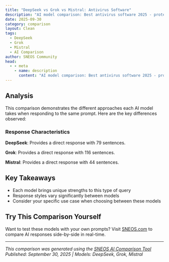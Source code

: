 ```yaml
---
title: "DeepSeek vs Grok vs Mistral: Antivirus Software"
description: "AI model comparison: Best antivirus software 2025 - protect devices from malware..."
date: 2025-09-30
category: comparison
layout: Clean
tags:
  - DeepSeek
  - Grok
  - Mistral
  - AI Comparison
author: SNEOS Community
head:
  - - meta
    - name: description
      content: "AI model comparison: Best antivirus software 2025 - protect devices from malware..."
---
```


<ChatComparison
  title="DeepSeek vs Grok vs Mistral: Antivirus Software"
  prompt="Best antivirus software 2025 - protect devices from malware"
  :responses='{
    "DeepSeek": "Of course. Here is a comprehensive guide to the best antivirus software for 2025, designed to help you protect your devices from malware and other cyber threats.\n\nThe cybersecurity landscape in 2025 is more complex than ever. \u0022Antivirus\u0022 is now just one feature of a broader **Internet Security Suite** that includes ransomware protection, firewalls, VPNs, password managers, and parental controls.\n\n### Quick Summary: Top Picks for 2025\n\n| Category | Best For | Our Top Pick | Key Reason |\n| :--- | :--- | :--- | :--- |\n| **\uD83C\uDFC6 Overall Best** | Most Users | **Bitdefender Total Security** | Flawless malware detection, lightweight performance, and a rich feature set. |\n| **\uD83E\uDD48 Premium Choice** | Maximum Features | **Kaspersky Premium** | Unbeatable protection engine with an all-in-one suite of premium tools. |\n| **\uD83D\uDCB0 Best Value** | Budget-Conscious Users | **Norton 360 Deluxe** | Excellent protection and a ton of valuable features for a very competitive price. |\n| **\uD83C\uDF4E Mac Users** | Apple Ecosystem | **Intego Mac Premium Bundle** | Mac-specific focus with robust malware cleanup and useful utility tools. |\n| **\uD83D\uDCF1 Mobile Focus** | Android \u0026 iOS | **ESET Mobile Security** | Lightweight, powerful, and packed with mobile-specific security features. |\n| **\uD83D\uDEE1\uFE0F Lightweight Option** | Performance-First | **ESET Smart Security Premium** | Extremely low system impact without compromising on security. |\n| **\uD83C\uDFAF Free Antivirus** | Basic Protection | **Avast One Essential / Bitdefender Antivirus Free** | Solid core protection for zero cost. |\n\n---\n\n### In-Depth Reviews of the Best Antivirus Software for 2025\n\n#### 1. Bitdefender Total Security: The All-Round Champion\nBitdefender consistently tops independent lab tests for its near-perfect malware detection rates.\n\n*   **Pros:**\n    *   **Top-Tier Protection:** Uses advanced behavioral analysis to stop never-before-seen threats (zero-day attacks).\n    *   **Lightweight:** Runs quietly in the background without slowing down your device.\n    *   **Feature-Rich:** Includes a secure browser for online banking, a VPN (with data limit), password manager, and parental controls.\n    *   **Multi-Platform:** One subscription covers Windows, macOS, Android, and iOS.\n*   **Cons:**\n    *   The full-featured VPN is limited to 200MB/day per device on most plans.\n*   **Verdict:** The best balance of powerful protection, performance, and features for most households.\n\n#### 2. Kaspersky Premium: The Power User\u0027s Choice\nKaspersky is a technical powerhouse with one of the most respected security engines in the world.\n\n*   **Pros:**\n    *   **Elite Detection Engine:** Arguably the best at rooting out complex and stealthy malware.\n    *   **Comprehensive Suite:** Includes an unlimited-data VPN, advanced payment protection, and a performance optimizer.\n    *   **Excellent Privacy Tools:** Robust webcam and microphone protection.\n*   **Cons:**\n    *   Some users may have privacy concerns due to the company\u0027s Russian origins (though user data is stored in Switzerland).\n    *   Can be more expensive than competitors.\n*   **Verdict:** If your primary concern is maximum, uncompromising security and you want a full suite of premium tools, Kaspersky is unmatched.\n\n#### 3. Norton 360 Deluxe: The Best Value Package\nNorton bundles strong antivirus protection with a wealth of practical features, making its mid-tier plans incredibly cost-effective.\n\n*   **Pros:**\n    *   **Excellent Value:** Often priced aggressively and includes a generous VPN (no daily data cap), password manager, and dark web monitoring.\n    *   **Strong Protection:** Reliably scores 100% in malware detection tests.\n    *   **Cloud Backup:** Includes up to 50GB of cloud storage for your important files.\n*   **Cons:**\n    *   Can be more noticeable on system resources during full scans compared to Bitdefender or ESET.\n    *   Upselling within the interface can be persistent.\n*   **Verdict:** The best choice for getting the most features for your money without sacrificing security quality.\n\n#### 4. Intego Mac Premium Bundle: The Mac Specialist\nWhile Macs are generally more secure, they are not immune. Intego focuses exclusively on the Apple ecosystem.\n\n*   **Pros:**\n    *   **Mac-Native:** Designed from the ground up for macOS, with a familiar Mac interface.\n    *   **Effective Malware Cleanup:** Particularly good at removing adware and PUPs (Potentially Unwanted Programs) that other suites miss.\n    *   **Useful Utilities:** Includes network protection and disk cleanup tools.\n*   **Cons:**\n    *   Lacks the breadth of features (e.g., full VPN, password manager) of cross-platform suites.\n    *   Not necessary for the most basic-minded Mac user.\n*   **Verdict:** The undisputed best antivirus for users who want serious, dedicated protection for their Mac.\n\n#### 5. ESET Smart Security Premium: The Lightweight Performer\nESET is renowned for its \u0022set it and forget it\u0022 approach, offering robust protection with minimal system impact.\n\n*   **Pros:**\n    *   **Extremely Lightweight:** You will barely notice it\u0027s running, perfect for gaming or older hardware.\n    *   **Strong Security:** Uses multiple layers of detection, including a powerful network attack blocker.\n    *   **Clean \u0026 Simple Interface:** No bloat or distracting ads.\n*   **Cons:**\n    *   Its feature set is more focused on core security rather than extras like VPNs (though one is included).\n*   **Verdict:** The ideal choice for users who prioritize PC performance and want efficient, non-intrusive protection.\n\n---\n\n### Key Factors to Consider Before You Buy (2025 Checklist)\n\n1.  **Protection Performance:** Look for results from independent testing labs like **AV-Comparatives** and **AV-Test**. All the software listed above achieves high scores.\n2.  **System Impact:** Will the software slow down your computer or drain your laptop battery? Bitdefender and ESET are leaders here.\n3.  **Features vs. Needs:** Do you need a VPN, password manager, and parental controls? Or just solid antivirus? Don\u0027t pay for features you won\u0027t use.\n4.  **Ease of Use:** A cluttered, confusing interface can be a security risk. The best software is easy to navigate.\n5.  **Price \u0026 Value:** Consider the cost per device for a year. Look for first-year discounts, but be aware that renewal prices are often higher.\n6.  **Multi-Platform Support:** If you have a Windows PC, a Mac, and an Android phone, choose a suite that covers all of them under one license.\n\n### The Verdict: Which One Should You Choose?\n\n*   For **most people** who want the best combination of powerful protection, great performance, and useful features, **Bitdefender Total Security** is the recommended choice.\n*   If you want the **absolute strongest protection** and a complete set of premium tools, **Kaspersky Premium** is worth the investment.\n*   If you\u0027re on a **budget** but still want excellent security and a great feature package, **Norton 360 Deluxe** is unbeatable.\n\nNo matter which you choose, using a reputable antivirus suite in 2025 is no longer optional\u2014it\u0027s an essential layer of defense for your digital life.\n\n***Disclaimer:*** *Prices, features, and performance can change. Always check the official vendor websites for the most up-to-date information and trial versions before purchasing.*",
    "Grok": "Choosing the best antivirus software for 2025 depends on your specific needs, such as the devices you use, your budget, and the level of protection required. Since technology evolves rapidly, the rankings of antivirus software can change based on new features, emerging threats, and performance tests. Below, I\u2019ve outlined some of the top antivirus software options that are likely to remain strong contenders in 2025 based on current trends, user reviews, and independent testing (like AV-Test and AV-Comparatives). I\u2019ll also consider features like malware protection, performance impact, and additional tools for comprehensive device security.\n\n### Criteria for Choosing Antivirus Software\n1. **Malware Protection**: High detection rates for viruses, ransomware, spyware, and zero-day threats.\n2. **Performance**: Minimal impact on system speed and resources.\n3. **Features**: Extras like VPN, password managers, parental controls, and multi-device support.\n4. **Ease of Use**: User-friendly interface and customer support.\n5. **Price**: Value for money with free or paid options.\n6. **Device Compatibility**: Support for Windows, macOS, Android, iOS, etc.\n\n### Top Antivirus Software for 2025\nHere are some of the best antivirus programs based on current performance and expected updates for 2025. These are derived from expert reviews, user feedback, and testing lab results as of late 2023/early 2024.\n\n#### 1. Bitdefender Total Security\n- **Why It\u2019s Great**: Bitdefender consistently ranks at the top in independent tests for malware detection and low system impact. It offers multi-layered protection against ransomware and advanced threats.\n- **Key Features**:\n  - Real-time threat detection and phishing protection.\n  - Multi-platform support (Windows, macOS, Android, iOS).\n  - Includes VPN (limited data), password manager, and parental controls.\n- **Pros**:\n  - Excellent performance in AV-Test and AV-Comparatives (near-perfect detection rates).\n  - Affordable pricing for multi-device plans.\n- **Cons**:\n  - VPN has limited data unless upgraded.\n  - Some advanced features require setup.\n- **Price**: Around $40\u2013$90/year for 5\u201310 devices (often discounted).\n- **Best For**: Users seeking all-in-one protection with minimal performance impact.\n\n#### 2. Norton 360 Deluxe\n- **Why It\u2019s Great**: Norton combines robust antivirus protection with a suite of security tools, making it ideal for families or users with multiple devices.\n- **Key Features**:\n  - Protection against malware, ransomware, and identity theft.\n  - Built-in VPN, password manager, and cloud backup.\n  - Parental controls and dark web monitoring.\n- **Pros**:\n  - High malware detection rates in lab tests.\n  - 100% protection guarantee (they\u2019ll help recover if infected).\n- **Cons**:\n  - Slightly higher system impact than Bitdefender.\n  - Renewal prices can be expensive.\n- **Price**: Around $50\u2013$100/year for 3\u20135 devices.\n- **Best For**: Families or users wanting comprehensive security features.\n\n#### 3. Kaspersky Premium\n- **Why It\u2019s Great**: Kaspersky offers top-tier malware protection and a lightweight design, though its reputation has been affected by geopolitical concerns (Russian origin). It remains a technical powerhouse.\n- **Key Features**:\n  - Advanced threat detection with minimal false positives.\n  - Tools for privacy, banking protection, and system optimization.\n  - Supports multiple platforms.\n- **Pros**:\n  - Consistently high scores in independent tests.\n  - Budget-friendly for premium features.\n- **Cons**:\n  - Privacy concerns for some users due to its headquarters\u2019 location.\n  - Limited extras compared to Norton or Bitdefender.\n- **Price**: Around $40\u2013$75/year for 3\u20135 devices.\n- **Best For**: Tech-savvy users prioritizing raw antivirus performance over extras.\n\n#### 4. McAfee Total Protection\n- **Why It\u2019s Great**: McAfee provides solid protection with a focus on user-friendly design and cross-device compatibility, often bundled with new PCs.\n- **Key Features**:\n  - Malware and ransomware defense.\n  - Identity theft protection and VPN.\n  - Multi-device support with easy management.\n- **Pros**:\n  - Good for beginners with an intuitive interface.\n  - Often includes unlimited device coverage in higher plans.\n- **Cons**:\n  - Average performance impact on system resources.\n  - Mixed results in some independent tests compared to Bitdefender or Norton.\n- **Price**: Around $40\u2013$100/year (frequent discounts).\n- **Best For**: Users with many devices or those who prefer bundled software.\n\n#### 5. ESET NOD32 Antivirus\n- **Why It\u2019s Great**: ESET is known for its lightweight design and excellent protection against advanced threats, ideal for gamers or users with older hardware.\n- **Key Features**:\n  - Strong malware and exploit protection.\n  - Minimal system impact.\n  - Advanced diagnostic tools for power users.\n- **Pros**:\n  - Very low resource usage.\n  - Reliable detection rates in lab tests.\n- **Cons**:\n  - Fewer additional features compared to competitors.\n  - Interface less intuitive for beginners.\n- **Price**: Around $40\u2013$80/year for 1\u20135 devices.\n- **Best For**: Gamers or users with low-spec devices needing efficient protection.\n\n#### 6. Avast One (or AVG Internet Security)\n- **Why It\u2019s Great**: Avast and AVG (same parent company) offer free and paid tiers with decent protection and a wide range of tools, appealing to budget-conscious users.\n- **Key Features**:\n  - Free version with basic malware protection.\n  - Paid plans include VPN, privacy tools, and data breach alerts.\n  - User-friendly design.\n- **Pros**:\n  - Free version is solid for basic needs.\n  - Affordable premium plans.\n- **Cons**:\n  - Free version pushes upsells.\n  - Detection rates slightly lower than top competitors in some tests.\n- **Price**: Free or $30\u2013$70/year for premium plans.\n- **Best For**: Budget users or those testing antivirus software for the first time.\n\n#### 7. Microsoft Defender (Built-in for Windows)\n- **Why It\u2019s Great**: Free with Windows 10/11, Microsoft Defender has improved significantly and offers decent protection for casual users.\n- **Key Features**:\n  - Built-in real-time protection and firewall.\n  - Integrates seamlessly with Windows.\n  - Cloud-based updates for new threats.\n- **Pros**:\n  - Completely free and no installation needed.\n  - Good enough for low-risk users.\n- **Cons**:\n  - Limited features (no VPN or password manager).\n  - Not as strong against advanced threats as paid options.\n- **Price**: Free.\n- **Best For**: Windows users with minimal security needs or as a baseline before upgrading.\n\n### Emerging Trends for 2025\n- **AI-Driven Protection**: Antivirus software is increasingly using machine learning to detect zero-day threats (e.g., Bitdefender and Norton are leaders here).\n- **Cloud-Based Scanning**: Reduces system impact by offloading scans to the cloud (seen in McAfee and Avast).\n- **Privacy Focus**: With data breaches on the rise, tools like VPNs and dark web monitoring are becoming standard (Norton and Bitdefender excel).\n- **IoT Protection**: As smart devices grow, antivirus suites are adding protection for home networks (look for updates from Kaspersky or Norton).\n\n### Recommendations by User Type\n- **Casual Users**: Microsoft Defender (free) or Avast One (free/paid).\n- **Power Users/Gamers**: Bitdefender or ESET for low system impact and strong protection.\n- **Families**: Norton 360 Deluxe for parental controls and multi-device plans.\n- **Budget-Conscious**: Avast/AVG or Kaspersky for affordable premium features.\n- **Business Users**: Consider enterprise solutions like Bitdefender GravityZone or Kaspersky Endpoint Security (beyond personal use).\n\n### Final Tips\n- Always download antivirus software from official websites to avoid fake or infected versions.\n- Check for trial versions or money-back guarantees (most offer 30\u201360 days).\n- Keep an eye on 2025 lab test results from AV-Test, AV-Comparatives, or SE Labs for updated rankings.\n- Combine antivirus with safe browsing habits (avoid suspicious links, use strong passwords, enable 2FA).\n\nIf you\u2019re looking for specific recommendations based on your device or situation, let me know (e.g., \u201Cbest for Android\u201D or \u201Cbest free option\u201D), and I can tailor the advice further! For now, **Bitdefender Total Security** is my top overall pick for 2025 due to its balance of protection, features, and value.",
    "Mistral": "As of my last update in October 2023, I can provide you with some general guidelines on what to look for in the best antivirus software for 2025, although specific product recommendations may change based on new developments and updates. Here are some key features and considerations to help you choose the best antivirus software:\n\n### Key Features to Look For:\n\n1. **Comprehensive Malware Protection**:\n   - Ensure the software offers robust protection against viruses, ransomware, spyware, and other types of malware.\n\n2. **Real-Time Scanning**:\n   - The software should continuously monitor your device for threats and provide real-time protection.\n\n3. **Regular Updates**:\n   - The antivirus software should receive frequent updates to its virus definitions and threat databases.\n\n4. **Multi-Device Support**:\n   - Look for software that can protect multiple devices, including PCs, Macs, smartphones, and tablets.\n\n5. **User-Friendly Interface**:\n   - The software should be easy to install, configure, and use, even for non-technical users.\n\n6. **Performance Impact**:\n   - Ensure the software has minimal impact on your device\u0027s performance, such as slowing down your system.\n\n7. **Additional Features**:\n   - Consider additional features like a firewall, VPN, password manager, and parental controls.\n\n8. **Customer Support**:\n   - Reliable customer support is crucial for resolving any issues that may arise.\n\n### Top Antivirus Software Providers (as of 2023):\n\n1. **Bitdefender**:\n   - Known for its comprehensive protection, excellent performance, and a wide range of features.\n\n2. **Norton**:\n   - Offers strong malware protection, a VPN, and additional security features.\n\n3. **Kaspersky**:\n   - Provides robust protection and a user-friendly interface, though it has faced some geopolitical controversies.\n\n4. **McAfee**:\n   - Known for its comprehensive protection and multi-device support.\n\n5. **Trend Micro**:\n   - Offers strong protection against ransomware and other threats, with a focus on internet security.\n\n6. **ESET**:\n   - Known for its lightweight performance and strong malware detection capabilities.\n\n7. **Avast**:\n   - Offers a free version with strong protection and additional features in the paid version.\n\n8. **Malwarebytes**:\n   - Known for its effective malware removal and real-time protection.\n\n### Tips for Choosing the Best Antivirus Software:\n\n1. **Read Reviews**:\n   - Check reviews from reputable sources and user feedback to get an idea of the software\u0027s effectiveness and reliability.\n\n2. **Free Trials**:\n   - Take advantage of free trials to test the software\u0027s performance and features before committing to a purchase.\n\n3. **Compatibility**:\n   - Ensure the software is compatible with your operating system and devices.\n\n4. **Cost**:\n   - Consider the cost and whether the additional features justify the price.\n\n5. **Privacy**:\n   - Ensure the software respects your privacy and does not collect unnecessary data.\n\nBy considering these factors, you can make an informed decision about the best antivirus software to protect your devices from malware in 2025."
  }'
  published-date="22:46"
/>

## Analysis

This comparison demonstrates the different approaches each AI model takes when responding to the same prompt. Here are the key differences observed:

### Response Characteristics

**DeepSeek**: Provides a direct response with 79 sentences. 

**Grok**: Provides a direct response with 116 sentences. 

**Mistral**: Provides a direct response with 44 sentences. 

## Key Takeaways

- Each model brings unique strengths to this type of query
- Response styles vary significantly between models
- Consider your specific use case when choosing between these models

## Try This Comparison Yourself

Want to test these models with your own prompts? Visit [SNEOS.com](https://sneos.com) to compare AI responses side-by-side in real-time.

---

*This comparison was generated using the [SNEOS AI Comparison Tool](https://sneos.com)*
*Published: September 30, 2025 | Models: DeepSeek, Grok, Mistral*
